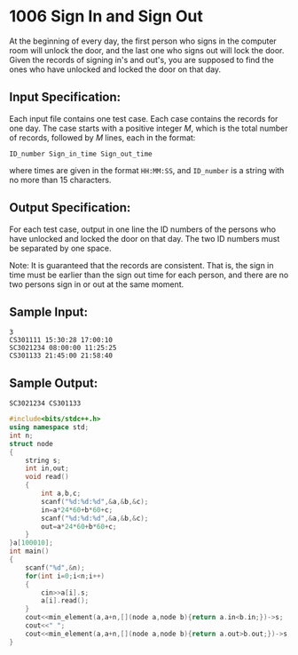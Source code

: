 # 1006  Sign In and Sign Out

At the beginning of every day, the first person who signs in the computer room will unlock the door, and the last one who signs out will lock the door. Given the records of signing in's and out's, you are supposed to find the ones who have unlocked and locked the door on that day. 

## Input Specification:

Each input file contains one test case. Each case contains the records for one day. The case starts with a positive integer *M*, which is the total number of records, followed by *M* lines, each in the format: 

```
ID_number Sign_in_time Sign_out_time
```

where times are given in the format `HH:MM:SS`, and `ID_number` is a string with no more than 15 characters. 

## Output Specification:

For each test case, output in one line the ID numbers of the persons who have unlocked and locked the door on that day. The two ID numbers must be separated by one space.

Note: It is guaranteed that the records are consistent. That is, the sign in time must be earlier than the sign out time for each person, and there are no two persons sign in or out at the same moment.

## Sample Input:

```
3
CS301111 15:30:28 17:00:10
SC3021234 08:00:00 11:25:25
CS301133 21:45:00 21:58:40
```

## Sample Output:

```
SC3021234 CS301133
```

```cpp
#include<bits/stdc++.h>
using namespace std;
int n;
struct node
{
    string s;
    int in,out;
    void read()
    {
        int a,b,c;
        scanf("%d:%d:%d",&a,&b,&c);
        in=a*24*60+b*60+c;
        scanf("%d:%d:%d",&a,&b,&c);
        out=a*24*60+b*60+c;
    }
}a[100010];
int main()
{
    scanf("%d",&n);
    for(int i=0;i<n;i++)
    {
        cin>>a[i].s;
        a[i].read();
    }
    cout<<min_element(a,a+n,[](node a,node b){return a.in<b.in;})->s;
    cout<<" ";
    cout<<min_element(a,a+n,[](node a,node b){return a.out>b.out;})->s;
}
```

